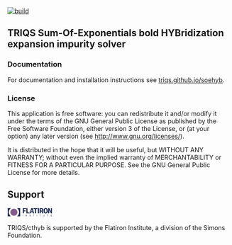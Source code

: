[![build](https://github.com/TRIQS/soehyb/workflows/build/badge.svg)](https://github.com/TRIQS/soehyb/actions?query=workflow%3Abuild)

## TRIQS Sum-Of-Exponentials bold HYBridization expansion impurity solver

### Documentation

For documentation and installation instructions see [triqs.github.io/soehyb](https://triqs.github.io/soehyb).

### License

This application is free software: you can redistribute it and/or modify it
under the terms of the GNU General Public License as published by the Free
Software Foundation, either version 3 of the License, or (at your option) any
later version (see http://www.gnu.org/licenses/).

It is distributed in the hope that it will be useful, but WITHOUT ANY WARRANTY;
without even the implied warranty of MERCHANTABILITY or FITNESS FOR A
PARTICULAR PURPOSE. See the GNU General Public License for more details.

## Support

<picture>
  <source media="(prefers-color-scheme: dark)" width="20%" srcset="doc/_static/CCQ-dark.png">
  <img alt="Flatiron Center for Computational Quantum Physics logo." width="20%" src="doc/_static/CCQ.png">
</picture>

TRIQS/cthyb is supported by the Flatiron Institute, a division of the Simons Foundation.
